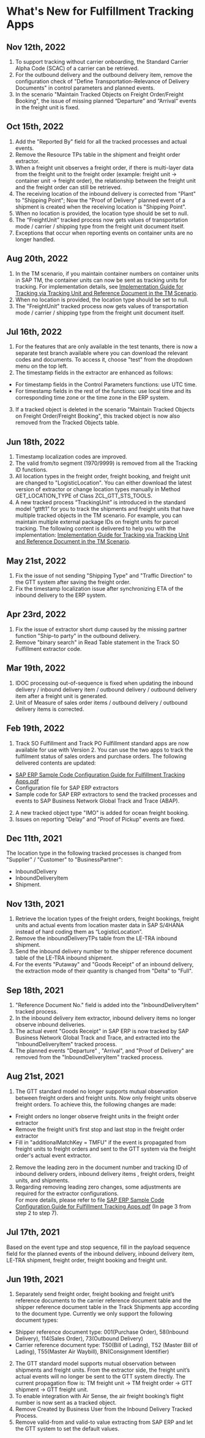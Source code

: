 # What's New for Fulfillment Tracking Apps
## Nov 12th, 2022
1. To support tracking without carrier onboarding, the Standard Carrier Alpha Code (SCAC) of a carrier can be retrieved.
2. For the outbound delivery and the outbound delivery item, remove the configuration check of "Define Transportation-Relevance of Delivery Documents" in control parameters and planned events.
3. In the scenario "Maintain Tracked Objects on Freight Order/Freight Booking", the issue of missing planned “Departure” and “Arrival” events in the freight unit is fixed.

## Oct 15th, 2022
1. Add the "Reported By" field for all the tracked processes and actual events. 
2. Remove the Resource TPs table in the shipment and freight order extractor. 
3. When a freight unit observes a freight order, if there is multi-layer data from the freight unit to the freight order (example: freight unit -> container unit -> freight order), the relationship between the freight unit and the freight order can still be retrieved. 
4. The receiving location of the inbound delivery is corrected from "Plant" to "Shipping Point"; Now the "Proof of Delivery" planned event of a shipment is created when the receiving location is "Shipping Point".
5. When no location is provided, the location type should be set to null.
6. The “FreightUnit” tracked process now gets values of transportation mode / carrier / shipping type from the freight unit document itself.
7. Exceptions that occur when reporting events on container units are no longer handled.

## Aug 20th, 2022
1. In the TM scenario, if you maintain container numbers on container units in SAP TM, the container units can now be sent as tracking units for tracking. For implementation details, see [Implementation Guide for Tracking via Tracking Unit and Reference Document in the TM Scenario](https://github.com/SAP-samples/logistics-business-network-gtt-standardapps-samples/blob/main/lbn-gtt-standard-app/Documents/Implementation%20Guide%20for%20Tracking%20via%20Tracking%20Unit%20and%20Reference%20Document%20in%20the%20TM%20Scenario.pdf).
2. When no location is provided, the location type should be set to null.
3. The "FreightUnit" tracked process now gets values of transportation mode / carrier / shipping type from the freight unit document itself.

## Jul 16th, 2022
1. For the features that are only available in the test tenants, there is now a separate test branch available where you can download the relevant codes and documents. To access it, choose "test" from the dropdown menu on the top left. 
2. The timestamp fields in the extractor are enhanced as follows: 
* For timestamp fields in the Control Parameters functions: use UTC time.
* For timestamp fields in the rest of the functions: use local time and its corresponding time zone or the time zone in the ERP system. 
3. If a tracked object is deleted in the scenario "Maintain Tracked Objects on Freight Order/Freight Booking", this tracked object is now also removed from the Tracked Objects table.


## Jun 18th, 2022
1. Timestamp localization codes are improved.
2. The valid from/to segment (1970/9999) is removed from all the Tracking ID functions.
3. All location types in the freight order, freight booking, and freight unit are changed to "LogisticLocation". You can either download the latest version of extractor or change location types manually in Method GET_LOCATION_TYPE of Class ZCL_GTT_STS_TOOLS. 
4. A new tracked process “TrackingUnit” is introduced in the standard model “gttft1” for you to track the shipments and freight units that have multiple tracked objects in the TM scenario. For example, you can maintain multiple external package IDs on freight units for parcel tracking. The following content is delivered to help you with the implementation: [Implementation Guide for Tracking via Tracking Unit and Reference Document in the TM Scenario](https://github.com/SAP-samples/logistics-business-network-gtt-standardapps-samples/blob/master/lbn-gtt-standard-app/Documents/Implementation%20Guide%20for%20Tracking%20via%20Tracking%20Unit%20and%20Reference%20Document%20in%20the%20TM%20Scenario.pdf).


## May 21st, 2022
1. Fix the issue of not sending "Shipping Type" and "Traffic Direction" to the GTT system after saving the freight order.
2. Fix the timestamp localization issue after synchronizing ETA of the inbound delivery to the ERP system.

## Apr 23rd, 2022
1. Fix the issue of extractor short dump caused by the missing partner function "Ship-to party" in the outbound delivery.
2. Remove "binary search" in Read Table statement in the Track SO Fulfillment extractor code.

## Mar 19th, 2022
1. IDOC processing out-of-sequence is fixed when updating the inbound delivery / inbound delivery item / outbound delivery / outbound delivery item after a freight unit is generated.
2. Unit of Measure of sales order items / outbound delivery / outbound delivery items is corrected.


## Feb 19th, 2022
1.	Track SO Fulfillment and Track PO Fulfillment standard apps are now available for use with Version 2. You can use the two apps to track the fulfilment status of sales orders and purchase orders. The following delivered contents are updated: 
*	[SAP ERP Sample Code Configuration Guide for Fulfillment Tracking Apps.pdf](https://github.com/SAP-samples/logistics-business-network-gtt-standardapps-samples/blob/master/lbn-gtt-standard-app/Documents/SAP%20ERP%20Sample%20Code%20Configuration%20Guide%20for%20Fulfillment%20Tracking%20Apps.pdf)
*	Configuration file for SAP ERP extractors 
*	Sample code for SAP ERP extractors to send the tracked processes and events to SAP Business Network Global Track and Trace (ABAP). 
2.	A new tracked object type "IMO" is added for ocean freight booking.
3.	Issues on reporting "Delay" and "Proof of Pickup" events are fixed.


## Dec 11th, 2021

The location type in the following tracked processes is changed from "Supplier" / "Customer" to "BusinessPartner":</br>
* InboundDelivery </br>
*	InboundDeliveryItem</br>
*	Shipment.


## Nov 13th, 2021

1. Retrieve the location types of the freight orders, freight bookings, freight units and actual events from location master data in SAP S/4HANA instead of hard coding them as “LogisticLocation”. 
2. Remove the inboundDeliveryTPs table from the LE-TRA inbound shipment. 
3. Send the inbound delivery number to the shipper reference document table of the LE-TRA inbound shipment. 
4. For the events "Putaway" and "Goods Receipt" of an inbound delivery,  the extraction mode of their quantity is changed from "Delta" to "Full".


## Sep 18th, 2021
 
1. "Reference Document No." field is added into the "InboundDeliveryItem" tracked process.
2. In the inbound delivery item extractor, inbound delivery items no longer observe inbound deliveries.
3. The actual event "Goods Receipt" in SAP ERP is now tracked by SAP Business Network Global Track and Trace, and extracted into the "InboundDeliveryItem" tracked process.
4. The planned events "Departure" , "Arrival", and "Proof of Delivery" are removed from the "InboundDeliveryItem" tracked process.


## Aug 21st, 2021
1.	The GTT standard model no longer supports mutual observation between freight orders and freight units. Now only freight units observe freight orders. To achieve this, the following changes are made:</br>
*	Freight orders no longer observe freight units in the freight order extractor </br>
*	Remove the freight unit’s first stop and last stop in the freight order extractor </br>
*	Fill in "additionalMatchKey = TMFU" if the event is propagated from freight units to freight orders and sent to the GTT system via the freight order's actual event extractor.</br>
2.	Remove the leading zero in the document number and tracking ID of inbound delivery orders, inbound delivery items , freight orders, freight units, and shipments.</br>
3. Regarding removing leading zero changes, some adjustments are required for the extractor configurations.</br>
  For more details, please refer to file [SAP ERP Sample Code Configuration Guide for Fulfillment Tracking Apps.pdf](https://github.com/SAP-samples/logistics-business-network-gtt-standardapps-samples/blob/master/lbn-gtt-standard-app/Documents/SAP%20ERP%20Sample%20Code%20Configuration%20Guide%20for%20Fulfillment%20Tracking%20Apps.pdf) (In page 3 from step 2 to step 7).</br>


## Jul 17th, 2021
Based on the event type and stop sequence, fill in the payload sequence field for the planned events of the inbound delivery, inbound delivery item, LE-TRA shipment, freight order, freight booking and freight unit.</br>

## Jun 19th, 2021
1. Separately send freight order, freight booking and freight unit’s reference documents to the carrier reference document table and the shipper reference document table in the Track Shipments app according to the document type. Currently we only support the following document types:</br>
* Shipper reference document type: 001(Purchase Order), 58(Inbound Delivery), 114(Sales Order), 73(Outbound Delivery)</br>
* Carrier reference document type: T50(Bill of Lading), T52 (Master Bill of Lading), T55(Master Air Waybill), BN(Consignment Identifier)</br>
2.	The GTT standard model supports mutual observation between shipments and freight units. From the extractor side, the freight unit’s actual events will no longer be sent to the GTT system directly. The current propagation flow is: TM freight unit -> TM freight order -> GTT shipment -> GTT freight unit.</br>
3.	To enable integration with Air Sense, the air freight booking’s flight number is now sent as a tracked object.</br>
4. Remove Created by Business User from the Inbound Delivery Tracked Process.</br>
5. Remove valid-from and valid-to value extracting from SAP ERP and let the GTT system to set the default values.</br>
